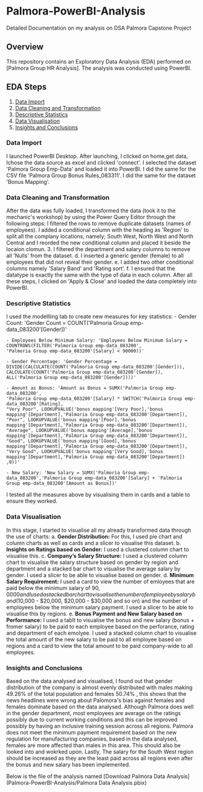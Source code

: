# Palmora-PowerBI-Analysis
Detailed Documentation on my analysis on DSA Palmora Capstone Project
## Overview
This repository contains an Exploratory Data Analysis (EDA) performed on [Palmora Group HR Analysis]. The analysis was conducted using PowerBI.
## EDA Steps
1. [Data Import](#Data-Import)
2. [Data Cleaning and Transformation](#Data-Cleaning-and-Transformation)
3. [Descriptive Statistics](#Descriptive-Statistics)
4. [Data Visualisation](#Data-Visualisation)
5. [Insights and Conclusions](Insights-and-Conclusions)

### Data Import
I launched PowerBI Desktop. After launching, I clicked on home,get data, Ichose the data source as excel and clicked 'connect'. I selected the dataset 'Palmora Group Emp-Data' and loaded it into PowerBI. I did the same for the CSV file 'Palmora Group Bonus Rules_083311'. I did the same for the dataset 'Bonus Mapping'.

### Data Cleaning and Transformation
After the data was fully loaded, I transformed the data (took it to the mechanic's workshop) by using the Power Query Editor through the following steps:
 I filtered the rows to remove duplicate datasets (names of employees).
I added a conditional column with the heading as 'Region' to split all the complany locations, namely; South West, North West and North Central and I reorded the new conditional column and placed it beside the locaion clomun.
3. I filtered the department and salary columns to remove all 'Nulls' from the dataset.
    d. I inserted a generic gender (female) to all employees that did not reveal their gender.
    e. I added two other conditional columns namely 'Salary Band' and 'Rating sort'.
    f. I ensured that the datatype is exactly the same with the type of data in each column.
After all these steps, I clicked on 'Apply & Close' and loaded the data completely into PowerBI.

### Descriptive Statistics
I used the modellling tab to create new measures for key statistics:
    - Gender Count: 'Gender Count = COUNT('Palmoria Group emp-data_083200'[Gender])'

    - Employees Below Minimum Salary: 'Employees Below Minimum Salary = COUNTROWS(FILTER('Palmoria Group emp-data_083200', 
    'Palmoria Group emp-data_083200'[Salary] < 90000))'

    - Gender Percentage: 'Gender Percentage = DIVIDE(CALCULATE(COUNT('Palmoria Group emp-data_083200'[Gender])),
    CALCULATE(COUNT('Palmoria Group emp-data_083200'[Gender]), ALL('Palmoria Group emp-data_083200'[Gender])))' 
    
    - Amount as Bonus: 'Amount as Bonus = SUMX('Palmoria Group emp-data_083200', 
    'Palmoria Group emp-data_083200'[Salary] * SWITCH('Palmoria Group emp-data_083200'[Rating], 
    "Very Poor", LOOKUPVALUE('bonus mapping'[Very Poor],'bonus mapping'[Department],'Palmoria Group emp-data_083200'[Department]), 
    "Poor", LOOKUPVALUE('bonus mapping'[Poor],'bonus mapping'[Department],'Palmoria Group emp-data_083200'[Department]), 
    "Average", LOOKUPVALUE('bonus mapping'[Average],'bonus mapping'[Department],'Palmoria Group emp-data_083200'[Department]), 
    "Good", LOOKUPVALUE('bonus mapping'[Good],'bonus mapping'[Department],'Palmoria Group emp-data_083200'[Department]), 
    "Very Good", LOOKUPVALUE('bonus mapping'[Very Good],'bonus mapping'[Department],'Palmoria Group emp-data_083200'[Department])
    ,0))'

    - New Salary: 'New Salary = SUMX('Palmoria Group emp-data_083200','Palmoria Group emp-data_083200'[Salary] + 'Palmoria Group emp-data_083200'[Amount as Bonus])'
I tested all the measures above by visualising them in cards and a table to ensure they worked.

### Data Visualisation
In this stage, I started to visualise all my already transformed data through the use of charts:
a. **Gender Distribution:** For this, I used pie chart and column charts as well as cards and a slicer to visualise this dataset.
b. **Insights on Ratings based on Gender:** I used a clustered column chart to visualise this.
c. **Company’s Salary Structure:** I used a clustered column chart to visualise the salary structure based on gender by region and department and a stacked bar chart to visualise the average salary by gender. I used a slicer to be able to visualise based on gender.
d. **Minimum Salary Requirement:** I used a card to view the number of emloyees that are paid below the minimum salary of $90,0000 and I used a stacked bar chart to visualise the number of employee by salary band ($10,000 - $20,000, $20,000 - $30,000 and so on) and the number of employees below the minimum salary payment. I used a slicer to be able to visualise this by regions.
e. **Bonus Payment and New Salary based on Performance:** I used a tablt to visualise the bonus and new salary (bonus + fromer salary) to be paid to each employee based on the perforance, rating and department of each emolyee. I used a stacked column chart to visualise the total amount of the new salary to be paid to all employee based on regions and a card to view the total amount to be paid company-wide to all employees.

### Insights and Conclusions
Based on the data analysed and visualised, I found out that gender distribution of the company is almost evenly distributed with males making 49.26% of the total population and females 50.74% , this shows that the news headlines were wrong about Palomora's bias against females and females dominate based on the data analysed.
Although Palmora does well in the gender department, most employees are average on the ratings possibly due to current working conditions and this can be improved possibly by having an inclusive training session across all regions. 
Palmora does not meet the minimum payment requirement based on the new regulation for manufacturing companies, based in the data analysed, females are more affected than males in this area. This should also be looked into and wokrked upon. 
Lastly, The salary for the South West region should be increased as they are the least paid across all regions even after the bonus and new salary has been implemented.

Below is the file of the analysis named [Download Palmora Data Analysis](Palmora-PowerBI-Analysis/Palmora Data Analysis.pbix)
